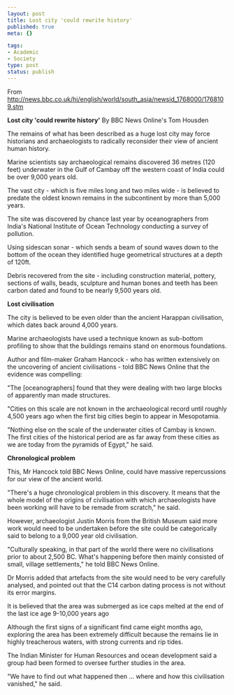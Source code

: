```yaml
--- 
layout: post
title: Lost city 'could rewrite history'
published: true
meta: {}

tags: 
- Academic
- Society
type: post
status: publish
---
```

From <a href="http://news.bbc.co.uk/hi/english/world/south_asia/newsid_1768000/1768109.stm">http://news.bbc.co.uk/hi/english/world/south_asia/newsid_1768000/1768109.stm</a>

<strong>Lost city 'could rewrite history'</strong>
By BBC News Online&apos;s Tom Housden

The remains of what has been described as a huge lost city may force historians and archaeologists to radically reconsider their view of ancient human history.

Marine scientists say archaeological remains discovered 36 metres (120 feet) underwater in the Gulf of Cambay off the western coast of India could be over 9,000 years old.

The vast city - which is five miles long and two miles wide - is believed to predate the oldest known remains in the subcontinent by more than 5,000 years.

The site was discovered by chance last year by oceanographers from India&apos;s National Institute of Ocean Technology conducting a survey of pollution.

Using sidescan sonar - which sends a beam of sound waves down to the bottom of the ocean they identified huge geometrical structures at a depth of 120ft.

Debris recovered from the site - including construction material, pottery, sections of walls, beads, sculpture and human bones and teeth has been carbon dated and found to be nearly 9,500 years old.

<strong>Lost civilisation</strong>

The city is believed to be even older than the ancient Harappan civilisation, which dates back around 4,000 years.

Marine archaeologists have used a technique known as sub-bottom profiling to show that the buildings remains stand on enormous foundations.

Author and film-maker Graham Hancock - who has written extensively on the uncovering of ancient civilisations - told BBC News Online that the evidence was compelling:

"The [oceanographers] found that they were dealing with two large blocks of apparently man made structures.

"Cities on this scale are not known in the archaeological record until roughly 4,500 years ago when the first big cities begin to appear in Mesopotamia.

"Nothing else on the scale of the underwater cities of Cambay is known. The first cities of the historical period are as far away from these cities as we are today from the pyramids of Egypt," he said.

<strong>Chronological problem</strong>

This, Mr Hancock told BBC News Online, could have massive repercussions for our view of the ancient world.

"There&apos;s a huge chronological problem in this discovery. It means that the whole model of the origins of civilisation with which archaeologists have been working will have to be remade from scratch," he said.

However, archaeologist Justin Morris from the British Museum said more work would need to be undertaken before the site could be categorically said to belong to a 9,000 year old civilisation.

"Culturally speaking, in that part of the world there were no civilisations prior to about 2,500 BC. What&apos;s happening before then mainly consisted of small, village settlements," he told BBC News Online.

Dr Morris added that artefacts from the site would need to be very carefully analysed, and pointed out that the C14 carbon dating process is not without its error margins.

It is believed that the area was submerged as ice caps melted at the end of the last ice age 9-10,000 years ago

Although the first signs of a significant find came eight months ago, exploring the area has been extremely difficult because the remains lie in highly treacherous waters, with strong currents and rip tides.

The Indian Minister for Human Resources and ocean development said a group had been formed to oversee further studies in the area.

"We have to find out what happened then ... where and how this civilisation vanished," he said.
